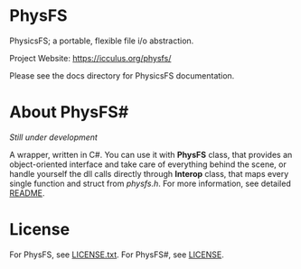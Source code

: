 # PhysFS

PhysicsFS; a portable, flexible file i/o abstraction.

Project Website: https://icculus.org/physfs/

Please see the docs directory for PhysicsFS documentation.

# About PhysFS#

*Still under development*

A wrapper, written in C#.
You can use it with **PhysFS** class, that provides an object-oriented interface and take care of everything behind the scene, or handle yourself the dll calls directly through **Interop** class, that maps every single function and struct from *physfs.h*.
For more information, see detailed [README](csharp/README.md).

# License

For PhysFS, see [LICENSE.txt](/LICENSE.txt).
For PhysFS#, see [LICENSE](/csharp/LICENSE).
